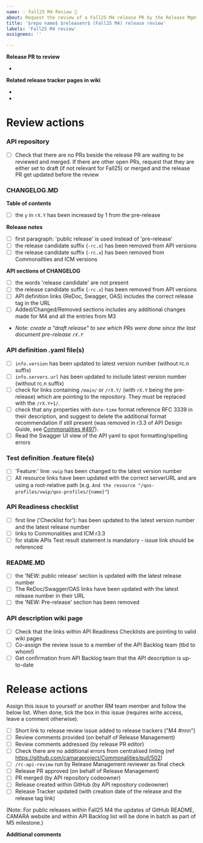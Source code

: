 ```yaml
---
name: 💡 Fall25 M4 Review 🌟
about: Request the review of a Fall25 M4 release PR by the Release Mgmt team
title: '$repo name$ $releasenr$ (Fall25 M4) release review'
labels: 'Fall25 M4 review'
assignees: ''

---
```



**Release PR to review**
<!-- Put here the link to the release PR that need to be reviewed -->

- 

**Related release tracker pages in wiki**
<!-- Put here the link(s) to the release trackers of the API versions which will (pre)-released with the release PR -->

- 
- 

# Review actions

### API repository
- [ ] Check that there are no PRs beside the release PR are waiting to be reviewed and merged. If there are other open PRs, request that they are either set to draft (if not relevant for Fall25) or merged and the release PR get updated before the review

### CHANGELOG.MD 
**Table of contents**
- [ ] the `y` in `rX.Y` has been increased by 1 from the pre-release 

**Release notes**
- [ ] first paragraph: 'public release' is used instead of 'pre-release'
- [ ] the release candidate suffix (`-rc.x`) has been removed from API versions
- [ ] the release candidate suffix (`-rc.x`) has been removed from Commonalities and ICM versions

**API sections of CHANGELOG**
- [ ] the words 'release candidate' are not present
- [ ] the release candidate suffix (`-rc.x`) has been removed from API versions
- [ ] API definition links {ReDoc, Swagger, OAS) includes the correct release tag in the URL
- [ ] Added/Changed/Removed sections includes any additional changes made for M4 and all the entries from M3
- _Note: create a "draft release" to see which PRs were done since the last document pre-release `rX.Y`_

### API definition .yaml file(s)
- [ ] `info.version` has been updated to latest version number (without rc.n suffix)
- [ ] `info.servers.url` has been updated to include latest version number (without rc.n suffix)
- [ ] check for links containing `/main/` or `/rX.Y/` (with `rX.Y` being the pre-release) which are pointing to the repository. They must be replaced with the `/rX.Y+1/`.
- [ ] check that any properties with `date-time` format reference RFC 3339 in their description, and suggest to delete the additional format recommendation if still present (was removed in r3.3 of API Design Guide, see [Commonalities #497](https://github.com/camaraproject/Commonalities/pull/497)).
- [ ] Read the Swagger UI view of the API yaml to spot formatting/spelling errors

### Test definition .feature file(s)
- [ ] 'Feature:' line: `vwip` has been changed to the latest version number
- [ ] All resource links have been updated with the correct serverURL and are using a root-relative path (e.g. `And the resource "/qos-profiles/vwip/qos-profiles/{name}"`)

### API Readiness checklist
- [ ] first line ('Checklist for'): has been updated to the latest version number and the latest release number
- [ ] links to Commonalities and ICM r3.3
- [ ] for stable APIs Test result statement is mandatory - issue link should be referenced

### README.MD
- [ ] the 'NEW: public release' section is updated with the latest release number
- [ ] The ReDoc/Swagger/OAS links have been updated with the latest release number in their URL
- [ ] the 'NEW: Pre-release' section has been removed

### API description wiki page
- [ ] Check that the links within API Readiness Checklists are pointing to valid wiki pages
- [ ] Co-assign the review issue to a member of the API Backlog team (tbd to whom!)
- [ ] Get confirmation from API Backlog team that the API description is up-to-date

# Release actions

Assign this issue to yourself or another RM team member and follow the below list. 
When done, tick the box in this issue (requires write access, leave a comment otherwise). 

- [ ] Short link to release review issue added to release trackers ("M4 #nnn")
- [ ] Review comments provided (on behalf of Release Management)
- [ ] Review comments addressed (by release PR editor)
- [ ] Check there are no additional errors from centralised linting (ref https://github.com/camaraproject/Commonalities/pull/502)
- [ ] `/rc-api-review` run by Release Management reviewer as final check
- [ ] Release PR approved (on behalf of Release Management)
- [ ] PR merged (by API repository codeowner)
- [ ] Release created within GitHub (by API repository codeowner)
- [ ] Release Tracker updated (with creation date of the release and the release tag link)

(Note: For public releases within Fall25 M4 the updates of GitHub README, CAMARA website and within API Backlog list will be done in batch as part of M5 milestone.)

**Additional comments**
<!-- Add any other comments here as needed. -->
